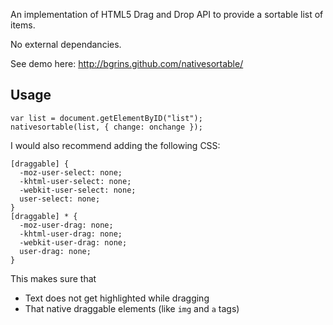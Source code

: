 An implementation of HTML5 Drag and Drop API to provide a sortable list of items.

No external dependancies.

See demo here: http://bgrins.github.com/nativesortable/

## Usage

    var list = document.getElementByID("list");
    nativesortable(list, { change: onchange });

I would also recommend adding the following CSS:

    [draggable] {
      -moz-user-select: none;
      -khtml-user-select: none;
      -webkit-user-select: none;
      user-select: none;
    }
    [draggable] * {
      -moz-user-drag: none;
      -khtml-user-drag: none;
      -webkit-user-drag: none;
      user-drag: none;
    }

This makes sure that

* Text does not get highlighted while dragging
* That native draggable elements (like `img` and `a` tags)
